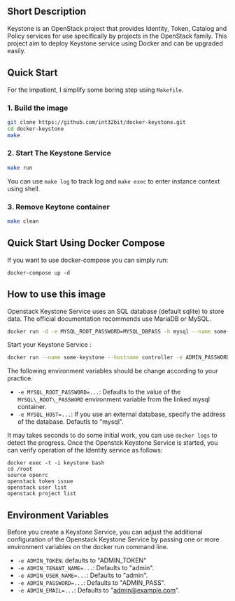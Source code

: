 ## Short Description

Keystone is an OpenStack project that provides Identity, Token, Catalog and Policy services for use specifically by projects in the OpenStack family. This project aim to deploy Keystone service using Docker and can be upgraded easily.

## Quick Start

For the impatient, I simplify some boring step using `Makefile`.

### 1. Build the image

```bash
git clone https://github.com/int32bit/docker-keystone.git
cd docker-keystone
make
```

### 2. Start The Keystone Service

```bash
make run
```

You can use `make log` to track log and `make exec` to enter instance context using shell.

### 3. Remove Keytone container

```bash
make clean
```

## Quick Start Using Docker Compose

If you want to use docker-compose you can simply run:

```docker-compose up -d```

## How to use this image

Openstack Keystone Service uses an SQL database (default sqlite) to store data. The official documentation recommends use MariaDB or MySQL.

```bash
docker run -d -e MYSQL_ROOT_PASSWORD=MYSQL_DBPASS -h mysql --name some-mysql -d mariadb
```

Start your Keystone Service :

```bash
docker run --name some-keystone --hostname controller -e ADMIN_PASSWORD=nomoresecret --link some-mysql:mysql -p 5000:5000 -p 35357:35357  -d openstack-keystone
```

The following environment variables should be change according to your practice.

* `-e MYSQL_ROOT_PASSWORD=...`: Defaults to the value of the `MYSQL\_ROOT\_PASSWORD` environment variable from the linked mysql container.
* `-e MYSQL_HOST=...`: If you use an external database, specify the address of the database. Defautls to "mysql".

It may takes seconds to do some initial work, you can use `docker logs` to detect the progress. Once the Openstck Keystone Service is started, you can verify operation of the Identity service as follows:

```
docker exec -t -i keystone bash
cd /root
source openrc
openstack token issue
openstack user list
openstack project list
```

## Environment Variables

Before you create a Keystone Service, you can adjust the additional configuration of the Openstack Keystone Service by passing one or more environment variables on the docker run command line. 

* `-e ADMIN_TOKEN`: defaults to "ADMIN\_TOKEN"
* `-e ADMIN_TENANT_NAME=...`: Defaults to "admin".
* `-e ADMIN_USER_NAME=...`: Defaults to "admin".
* `-e ADMIN_PASSWORD=...`: Defaults to "ADMIN\_PASS".
* `-e ADMIN_EMAIL=...`: Defaults to "admin@example.com".
